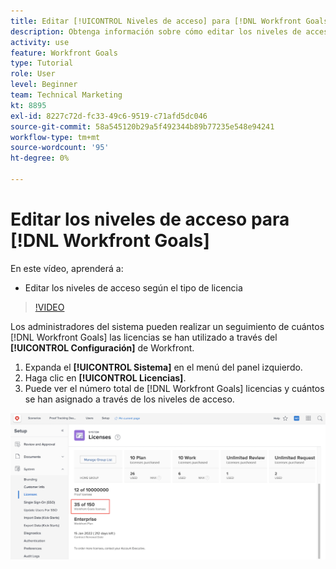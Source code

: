 ```yaml
---
title: Editar [!UICONTROL Niveles de acceso] para [!DNL Workfront Goals]
description: Obtenga información sobre cómo editar los niveles de acceso según el tipo de licencia para los usuarios en [!DNL Workfront Goals].
activity: use
feature: Workfront Goals
type: Tutorial
role: User
level: Beginner
team: Technical Marketing
kt: 8895
exl-id: 8227c72d-fc33-49c6-9519-c71afd5dc046
source-git-commit: 58a545120b29a5f492344b89b77235e548e94241
workflow-type: tm+mt
source-wordcount: '95'
ht-degree: 0%

---
```


# Editar los niveles de acceso para [!DNL Workfront Goals]

En este vídeo, aprenderá a:

* Editar los niveles de acceso según el tipo de licencia

>[!VIDEO](https://video.tv.adobe.com/v/335189/?quality=12)

Los administradores del sistema pueden realizar un seguimiento de cuántos [!DNL Workfront Goals] las licencias se han utilizado a través del **[!UICONTROL Configuración]** de Workfront.

1. Expanda el **[!UICONTROL Sistema]** en el menú del panel izquierdo.
1. Haga clic en **[!UICONTROL Licencias]**.
1. Puede ver el número total de [!DNL Workfront Goals] licencias y cuántos se han asignado a través de los niveles de acceso.

![Captura de pantalla del número de [!DNL Workfront Goals] licencias en el área Configuración de [!DNL Workfront]](assets/02-workfront-goals-licenses.png)
